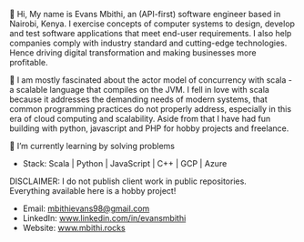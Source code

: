 👋 Hi, My name is Evans Mbithi, an (API-first) software engineer based in Nairobi, Kenya.
      I exercise concepts of computer systems to design, develop and test software
      applications that meet end-user requirements. I also help companies comply with
      industry standard and cutting-edge technologies. Hence driving digital transformation 
      and making businesses more profitable. 
      
👀 I am mostly fascinated about the actor model of concurrency with scala - a scalable language
      that compiles on the JVM. I fell in love with scala because it addresses the demanding needs
      of modern systems, that common programming practices do not properly address, especially in this
      era of cloud computing and scalability. Aside from that I have had fun building with python, 
      javascript and PHP for hobby projects and freelance. 
      
🌱 I’m currently learning by solving problems</br>

- Stack: Scala | Python | JavaScript | C++ | GCP | Azure

DISCLAIMER: I do not publish client work in public repositories. </br>
            Everything available here is a hobby project! </br>

<!-- 💞️ I’m looking to collaborate on ... -->
- Email: mbithievans98@gmail.com
- LinkedIn: www.linkedin.com/in/evansmbithi
- Website: www.mbithi.rocks

<!---
evansmbithi/evansmbithi is a ✨ special ✨ repository because its `README.md` (this file) appears on your GitHub profile.
You can click the Preview link to take a look at your changes.
--->
